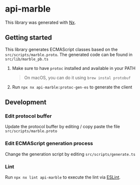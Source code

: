 # api-marble

This library was generated with [Nx](https://nx.dev).

## Getting started

This library generates ECMAScript classes based on the `src/scripts/marble.proto`.
The generated code can be found in `src/lib/marble_pb.ts`

1. Make sure to have `protoc` installed and available in your PATH

   > On macOS, you can do it using `brew instal protobuf`

2. Run `npx nx api-marble:protoc-gen-es` to generate the client

## Development

### Edit protocol buffer

Update the protocol buffer by editing / copy paste the file `src/scripts/marble.proto`

### Edit ECMAScript generation process

Change the generation script by editing `src/scripts/generate.ts`

### Lint

Run `npx nx lint api-marble` to execute the lint via [ESLint](https://eslint.org/).
